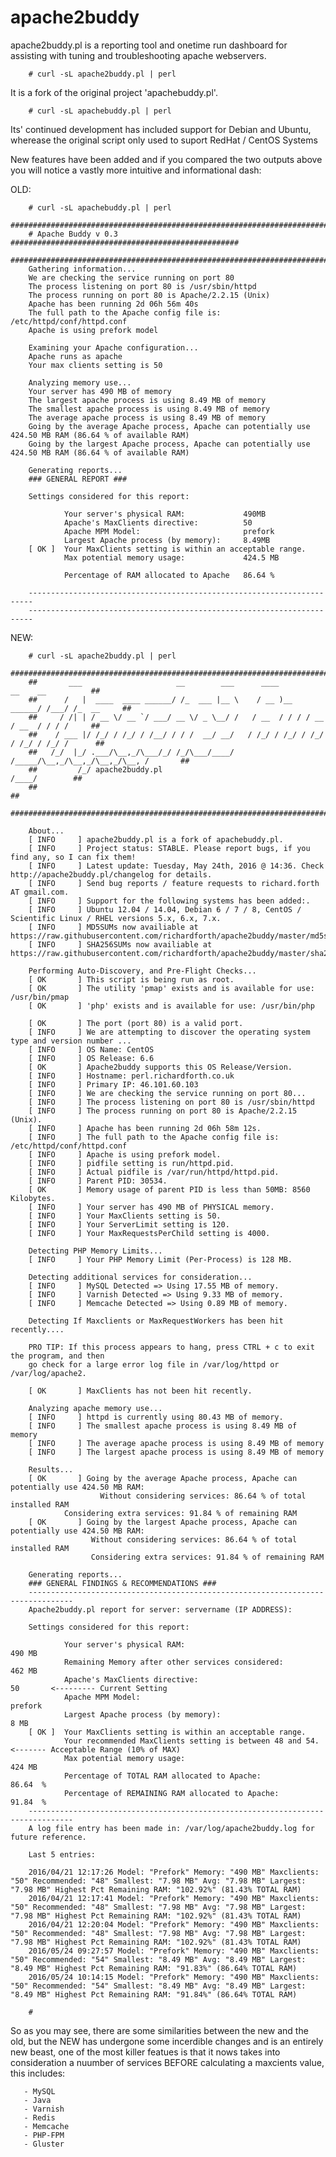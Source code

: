 # apache2buddy
apache2buddy.pl is a reporting tool and onetime run dashboard for assisting with tuning and troubleshooting apache webservers.

        # curl -sL apache2buddy.pl | perl

It is a fork of the original project 'apachebuddy.pl'.

        # curl -sL apachebuddy.pl | perl

Its' continued development has included support for Debian and Ubuntu, wherease the original script only used to suport RedHat / CentOS Systems 

New features have been added and if you compared the two outputs above you will notice a vastly more intuitive and informational dash:


OLD:

        # curl -sL apachebuddy.pl | perl
        ########################################################################
        # Apache Buddy v 0.3 ###################################################
        ########################################################################
        Gathering information...
        We are checking the service running on port 80
        The process listening on port 80 is /usr/sbin/httpd
        The process running on port 80 is Apache/2.2.15 (Unix)
        Apache has been running 2d 06h 56m 40s
        The full path to the Apache config file is: /etc/httpd/conf/httpd.conf
        Apache is using prefork model

        Examining your Apache configuration...
        Apache runs as apache
        Your max clients setting is 50

        Analyzing memory use...
        Your server has 490 MB of memory
        The largest apache process is using 8.49 MB of memory
        The smallest apache process is using 8.49 MB of memory
        The average apache process is using 8.49 MB of memory
        Going by the average Apache process, Apache can potentially use 424.50 MB RAM (86.64 % of available RAM)
        Going by the largest Apache process, Apache can potentially use 424.50 MB RAM (86.64 % of available RAM)

        Generating reports...
        ### GENERAL REPORT ###

        Settings considered for this report:

                Your server's physical RAM:             490MB
                Apache's MaxClients directive:          50
                Apache MPM Model:                       prefork
                Largest Apache process (by memory):     8.49MB
        [ OK ]  Your MaxClients setting is within an acceptable range.
                Max potential memory usage:             424.5 MB

                Percentage of RAM allocated to Apache   86.64 %

        -----------------------------------------------------------------------
        -----------------------------------------------------------------------



NEW:

        # curl -sL apache2buddy.pl | perl
        ########################################################################################
        ##       ___                     __        ___      ____            __    __          ##
        ##      /   |  ____  ____ ______/ /_  ___ |__ \    / __ )__  ______/ /___/ /_  __     ##
        ##     / /| | / __ \/ __ `/ ___/ __ \/ _ \__/ /   / __  / / / / __  / __  / / / /     ##
        ##    / ___ |/ /_/ / /_/ / /__/ / / /  __/ __/   / /_/ / /_/ / /_/ / /_/ / /_/ /      ##
        ##   /_/  |_/ .___/\__,_/\___/_/ /_/\___/____/  /_____/\__,_/\__,_/\__,_/\__, /       ##
        ##         /_/ apache2buddy.pl                                          /____/        ##
        ##                                                                                    ##
        ########################################################################################

        About...
        [ INFO     ] apache2buddy.pl is a fork of apachebuddy.pl.
        [ INFO     ] Project status: STABLE. Please report bugs, if you find any, so I can fix them!
        [ INFO     ] Latest update: Tuesday, May 24th, 2016 @ 14:36. Check http://apache2buddy.pl/changelog for details.
        [ INFO     ] Send bug reports / feature requests to richard.forth AT gmail.com.
        [ INFO     ] Support for the following systems has been added:.
        [ INFO     ] Ubuntu 12.04 / 14.04, Debian 6 / 7 / 8, CentOS / Scientific Linux / RHEL versions 5.x, 6.x, 7.x.
        [ INFO     ] MD5SUMs now availiable at https://raw.githubusercontent.com/richardforth/apache2buddy/master/md5sums.txt
        [ INFO     ] SHA256SUMs now availiable at https://raw.githubusercontent.com/richardforth/apache2buddy/master/sha256sums.txt

        Performing Auto-Discovery, and Pre-Flight Checks...
        [ OK       ] This script is being run as root.
        [ OK       ] The utility 'pmap' exists and is available for use: /usr/bin/pmap
        [ OK       ] 'php' exists and is available for use: /usr/bin/php

        [ OK       ] The port (port 80) is a valid port.
        [ INFO     ] We are attempting to discover the operating system type and version number ...
        [ INFO     ] OS Name: CentOS
        [ INFO     ] OS Release: 6.6
        [ OK       ] Apache2buddy supports this OS Release/Version.
        [ INFO     ] Hostname: perl.richardforth.co.uk
        [ INFO     ] Primary IP: 46.101.60.103
        [ INFO     ] We are checking the service running on port 80...
        [ INFO     ] The process listening on port 80 is /usr/sbin/httpd
        [ INFO     ] The process running on port 80 is Apache/2.2.15 (Unix).
        [ INFO     ] Apache has been running 2d 06h 58m 12s.
        [ INFO     ] The full path to the Apache config file is: /etc/httpd/conf/httpd.conf
        [ INFO     ] Apache is using prefork model.
        [ INFO     ] pidfile setting is run/httpd.pid.
        [ INFO     ] Actual pidfile is /var/run/httpd/httpd.pid.
        [ INFO     ] Parent PID: 30534.
        [ OK       ] Memory usage of parent PID is less than 50MB: 8560 Kilobytes.
        [ INFO     ] Your server has 490 MB of PHYSICAL memory.
        [ INFO     ] Your MaxClients setting is 50.
        [ INFO     ] Your ServerLimit setting is 120.
        [ INFO     ] Your MaxRequestsPerChild setting is 4000.

        Detecting PHP Memory Limits...
        [ INFO     ] Your PHP Memory Limit (Per-Process) is 128 MB.

        Detecting additional services for consideration...
        [ INFO     ] MySQL Detected => Using 17.55 MB of memory.
        [ INFO     ] Varnish Detected => Using 9.33 MB of memory.
        [ INFO     ] Memcache Detected => Using 0.89 MB of memory.

        Detecting If Maxclients or MaxRequestWorkers has been hit recently....

        PRO TIP: If this process appears to hang, press CTRL + c to exit the program, and then
        go check for a large error log file in /var/log/httpd or /var/log/apache2.

        [ OK       ] MaxClients has not been hit recently.
        
        Analyzing apache memory use...
        [ INFO     ] httpd is currently using 80.43 MB of memory.
        [ INFO     ] The smallest apache process is using 8.49 MB of memory
        [ INFO     ] The average apache process is using 8.49 MB of memory
        [ INFO     ] The largest apache process is using 8.49 MB of memory

        Results...
        [ OK       ] Going by the average Apache process, Apache can potentially use 424.50 MB RAM:
                        Without considering services: 86.64 % of total installed RAM
                Considering extra services: 91.84 % of remaining RAM
        [ OK       ] Going by the largest Apache process, Apache can potentially use 424.50 MB RAM:
                      Without considering services: 86.64 % of total installed RAM
                      Considering extra services: 91.84 % of remaining RAM

        Generating reports...
        ### GENERAL FINDINGS & RECOMMENDATIONS ###
        --------------------------------------------------------------------------------
        Apache2buddy.pl report for server: servername (IP ADDRESS):

        Settings considered for this report:

                Your server's physical RAM:                                   490 MB
                Remaining Memory after other services considered:             462 MB
                Apache's MaxClients directive:                                50       <--------- Current Setting
                Apache MPM Model:                                             prefork
                Largest Apache process (by memory):                           8 MB
        [ OK ]  Your MaxClients setting is within an acceptable range.
                Your recommended MaxClients setting is between 48 and 54.               <------- Acceptable Range (10% of MAX)
                Max potential memory usage:                                   424 MB
                Percentage of TOTAL RAM allocated to Apache:                  86.64  %
                Percentage of REMAINING RAM allocated to Apache:              91.84  %
        --------------------------------------------------------------------------------
        A log file entry has been made in: /var/log/apache2buddy.log for future reference.

        Last 5 entries:

        2016/04/21 12:17:26 Model: "Prefork" Memory: "490 MB" Maxclients: "50" Recommended: "48" Smallest: "7.98 MB" Avg: "7.98 MB" Largest: "7.98 MB" Highest Pct Remaining RAM: "102.92%" (81.43% TOTAL RAM)
        2016/04/21 12:17:41 Model: "Prefork" Memory: "490 MB" Maxclients: "50" Recommended: "48" Smallest: "7.98 MB" Avg: "7.98 MB" Largest: "7.98 MB" Highest Pct Remaining RAM: "102.92%" (81.43% TOTAL RAM)
        2016/04/21 12:20:04 Model: "Prefork" Memory: "490 MB" Maxclients: "50" Recommended: "48" Smallest: "7.98 MB" Avg: "7.98 MB" Largest: "7.98 MB" Highest Pct Remaining RAM: "102.92%" (81.43% TOTAL RAM)
        2016/05/24 09:27:57 Model: "Prefork" Memory: "490 MB" Maxclients: "50" Recommended: "54" Smallest: "8.49 MB" Avg: "8.49 MB" Largest: "8.49 MB" Highest Pct Remaining RAM: "91.83%" (86.64% TOTAL RAM)
        2016/05/24 10:14:15 Model: "Prefork" Memory: "490 MB" Maxclients: "50" Recommended: "54" Smallest: "8.49 MB" Avg: "8.49 MB" Largest: "8.49 MB" Highest Pct Remaining RAM: "91.84%" (86.64% TOTAL RAM)

        #

So as you may see, there are some similarities between the new and the old, but the NEW has undergone some incerdible changes and is an entirely new beast, one of the most killer featues is that it nows takes into consideration a nuumber of services BEFORE calculating a maxcients value, this includes:

       - MySQL
       - Java
       - Varnish
       - Redis
       - Memcache
       - PHP-FPM
       - Gluster
